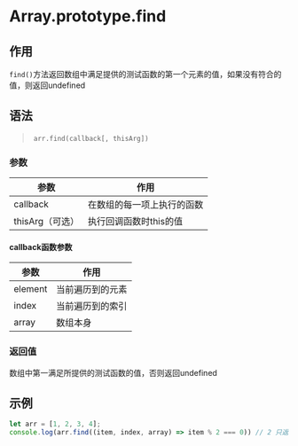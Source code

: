 #	Array.prototype.find

##	作用

`find()`方法返回数组中满足提供的测试函数的第一个元素的值，如果没有符合的值，则返回undefined

##	语法

> ​	`arr.find(callback[, thisArg])`

###	参数

| 参数            | 作用                       |
| --------------- | -------------------------- |
| callback        | 在数组的每一项上执行的函数 |
| thisArg（可选） | 执行回调函数时this的值     |

####	callback函数参数

| 参数    | 作用             |
| ------- | ---------------- |
| element | 当前遍历到的元素 |
| index   | 当前遍历到的索引 |
| array   | 数组本身         |

###	返回值

数组中第一满足所提供的测试函数的值，否则返回undefined

## 示例

```js
let arr = [1, 2, 3, 4];
console.log(arr.find((item, index, array) => item % 2 === 0)) // 2 只返回第一个值
```

